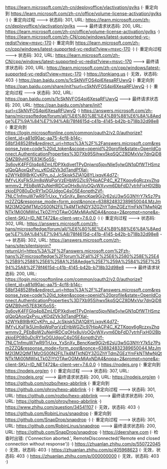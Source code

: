 https://learn.microsoft.com/zh-cn/deployoffice/vlactivation/gvlks (· 重定向到 https://learn.microsoft.com/zh-cn/office/volume-license-activation/gvlks ·)
(· 重定向过程 ---> 状态码: 301, URL: https://learn.microsoft.com/zh-cn/deployoffice/vlactivation/gvlks ---> 最终请求状态码: 200, URL: https://learn.microsoft.com/zh-cn/office/volume-license-activation/gvlks ·)
https://learn.microsoft.com/zh-CN/cpp/windows/latest-supported-vc-redist?view=msvc-170 (· 重定向到 https://learn.microsoft.com/zh-cn/cpp/windows/latest-supported-vc-redist?view=msvc-170 ·)
(· 重定向过程 ---> 状态码: 302, URL: https://learn.microsoft.com/zh-CN/cpp/windows/latest-supported-vc-redist?view=msvc-170 ---> 最终请求状态码: 200, URL: https://learn.microsoft.com/zh-cn/cpp/windows/latest-supported-vc-redist?view=msvc-170 ·)
https://tonkiang.us (· 无效，状态码: 403 ·)
https://pan.baidu.com/s/1cSkNVFOS4pi6XesaRFUwyQ (· 重定向到 https://pan.baidu.com/share/init?surl=cSkNVFOS4pi6XesaRFUwyQ ·)
(· 重定向过程 ---> 状态码: 302, URL: https://pan.baidu.com/s/1cSkNVFOS4pi6XesaRFUwyQ ---> 最终请求状态码: 200, URL: https://pan.baidu.com/share/init?surl=cSkNVFOS4pi6XesaRFUwyQ ·)
https://answers.microsoft.com/zh-hans/microsoftedge/forum/all/%E6%80%8E%E4%B9%88%E6%8A%8Aedge%E7%9A%84%E7%94%A8/78f4615d-c41b-4145-b42b-b718b32d98e8 (· 重定向到 https://login.microsoftonline.com/common/oauth2/v2.0/authorize?client_id=a81d90ac-aa75-4cf8-b14c-58bf348528fe&redirect_uri=https%3A%2F%2Fanswers.microsoft.com&response_type=code%20id_token&scope=openid%20profile&state=OpenIdConnect.AuthenticationProperties%3D7Xb95Sihwx5kqSQCZ8DMxVsr7dnQjD8QMZB9vH57E83KI5o5S-3s6oyK4FFGIq4p8ZmLfDPXkdivetTPyDnjwrq5jpvNlje5ylwGN1qDfWTHSmzglQpQAoxQxPvu_yKOd2Vk3dTandPfXal-s2WYkB9lBrKCyKPn_oJ_JcSkisk5ZlA1Q8YLixqvK4d7Z-lMYyLKsFIk5Um8qWqPqrVzEHbWGZlc97HipACP4C_KZTKqov6gRczxyZhqwmmv2_PEbBpW2uNeHRDCqOHx8uVoOQvWXvym6DbFdD7ytrhFjxH0l2BbzkioEP080uDcRY1xOGUdgoC4sO5E4onpth2Vf-7NLC1nfmuW7wR9TrUxx_YxSnXy_BencKqe9Gj2r62sU3w5G3NYrY7k5z7Psm2ZZQ&response_mode=form_post&nonce=638824832389650044.MzJmM2I3M2QtMTMzOS00N2FlLTk4MTktNDY3ZGZhYTdmZGEzYmFkNTMwNjQtNTk1Mi00MWIxLTk0ZjYtOTAwOGMxMjAxNDA4&nopa=2&prompt=none&x-client-SKU=ID_NET472&x-client-ver=7.6.0.0 ·)
(· 重定向过程 ---> 状态码: 302, URL: https://answers.microsoft.com/zh-hans/microsoftedge/forum/all/%E6%80%8E%E4%B9%88%E6%8A%8Aedge%E7%9A%84%E7%94%A8/78f4615d-c41b-4145-b42b-b718b32d98e8 ---> 状态码: 302, URL: https://answers.microsoft.com/zh-hans/site/silentsignin?returnUrl=https%3A%2F%2Fanswers.microsoft.com%2Fzh-hans%2Fmicrosoftedge%2Fforum%2Fall%2F%25E6%2580%258E%25E4%25B9%2588%25E6%258A%258Aedge%25E7%259A%2584%25E7%2594%25A8%2F78f4615d-c41b-4145-b42b-b718b32d98e8 ---> 最终请求状态码: 200, URL: https://login.microsoftonline.com/common/oauth2/v2.0/authorize?client_id=a81d90ac-aa75-4cf8-b14c-58bf348528fe&redirect_uri=https%3A%2F%2Fanswers.microsoft.com&response_type=code%20id_token&scope=openid%20profile&state=OpenIdConnect.AuthenticationProperties%3D7Xb95Sihwx5kqSQCZ8DMxVsr7dnQjD8QMZB9vH57E83KI5o5S-3s6oyK4FFGIq4p8ZmLfDPXkdivetTPyDnjwrq5jpvNlje5ylwGN1qDfWTHSmzglQpQAoxQxPvu_yKOd2Vk3dTandPfXal-s2WYkB9lBrKCyKPn_oJ_JcSkisk5ZlA1Q8YLixqvK4d7Z-lMYyLKsFIk5Um8qWqPqrVzEHbWGZlc97HipACP4C_KZTKqov6gRczxyZhqwmmv2_PEbBpW2uNeHRDCqOHx8uVoOQvWXvym6DbFdD7ytrhFjxH0l2BbzkioEP080uDcRY1xOGUdgoC4sO5E4onpth2Vf-7NLC1nfmuW7wR9TrUxx_YxSnXy_BencKqe9Gj2r62sU3w5G3NYrY7k5z7Psm2ZZQ&response_mode=form_post&nonce=638824832389650044.MzJmM2I3M2QtMTMzOS00N2FlLTk4MTktNDY3ZGZhYTdmZGEzYmFkNTMwNjQtNTk1Mi00MWIxLTk0ZjYtOTAwOGMxMjAxNDA4&nopa=2&prompt=none&x-client-SKU=ID_NET472&x-client-ver=7.6.0.0 ·)
https://nodejs.org (· 重定向到 https://nodejs.org/en ·)
(· 重定向过程 ---> 状态码: 307, URL: https://nodejs.org/ ---> 最终请求状态码: 200, URL: https://nodejs.org/en ·)
https://github.com/rozbo/hexo-abbrlink (· 重定向到 https://github.com/ohroy/hexo-abbrlink ·)
(· 重定向过程 ---> 状态码: 301, URL: https://github.com/rozbo/hexo-abbrlink ---> 最终请求状态码: 200, URL: https://github.com/ohroy/hexo-abbrlink ·)
https://www.zhihu.com/question/34541107 (· 无效，状态码: 403 ·)
https://github.com/RobinLinus/snapdrop (· 重定向到 https://github.com/SnapDrop/snapdrop ·)
(· 重定向过程 ---> 状态码: 301, URL: https://github.com/RobinLinus/snapdrop ---> 最终请求状态码: 200, URL: https://github.com/SnapDrop/snapdrop ·)
https://deershare.com (· 检查时出错: ('Connection aborted.', RemoteDisconnected('Remote end closed connection without response')) ·)
https://zhuanlan.zhihu.com/p/550722045 (· 无效，状态码: 403 ·)
https://zhuanlan.zhihu.com/p/405968623 (· 无效，状态码: 403 ·)
https://zhuanlan.zhihu.com/p/000000000 (· 无效，状态码: 403 ·)
